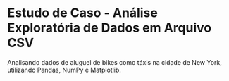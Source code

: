 # Estudo de Caso - Análise Exploratória de Dados em Arquivo CSV

Analisando dados de aluguel de bikes como táxis na cidade de New York, utilizando Pandas, NumPy e Matplotlib.

